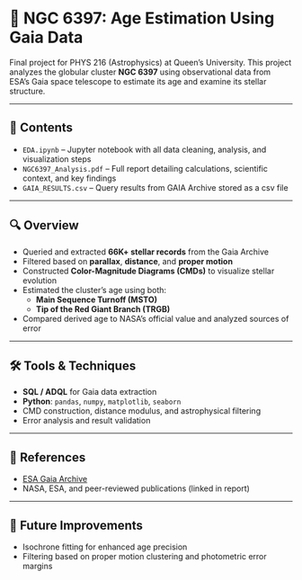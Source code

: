 # 🌌 NGC 6397: Age Estimation Using Gaia Data

Final project for PHYS 216 (Astrophysics) at Queen’s University. This project analyzes the globular cluster **NGC 6397** using observational data from ESA’s Gaia space telescope to estimate its age and examine its stellar structure.

---

## 📁 Contents

- `EDA.ipynb` – Jupyter notebook with all data cleaning, analysis, and visualization steps
- `NGC6397_Analysis.pdf` – Full report detailing calculations, scientific context, and key findings
- `GAIA_RESULTS.csv` – Query results from GAIA Archive stored as a csv file

---

## 🔍 Overview

- Queried and extracted **66K+ stellar records** from the Gaia Archive
- Filtered based on **parallax**, **distance**, and **proper motion**
- Constructed **Color-Magnitude Diagrams (CMDs)** to visualize stellar evolution
- Estimated the cluster’s age using both:
  - **Main Sequence Turnoff (MSTO)**
  - **Tip of the Red Giant Branch (TRGB)**
- Compared derived age to NASA’s official value and analyzed sources of error

---

## 🛠 Tools & Techniques

- **SQL / ADQL** for Gaia data extraction  
- **Python**: `pandas`, `numpy`, `matplotlib`, `seaborn`  
- CMD construction, distance modulus, and astrophysical filtering  
- Error analysis and result validation

---

## 📎 References

- [ESA Gaia Archive](https://gea.esac.esa.int/archive/)
- NASA, ESA, and peer-reviewed publications (linked in report)

---

## 🚀 Future Improvements

- Isochrone fitting for enhanced age precision  
- Filtering based on proper motion clustering and photometric error margins  
